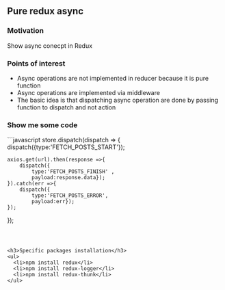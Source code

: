 <h2>Pure redux async</h2>

<h3>Motivation</h3>
Show async conecpt in Redux 

<h3>Points of interest</h3>
<ul>
<li>Async operations are not implemented in reducer because it is pure function</li>
<li>Async operations are implemented via middleware</li>
<li>The basic idea is that dispatching async operation are done by passing function to dispatch and not action </li>
</ul>

<h3>Show me some code</h3>
```javascript
store.dispatch(dispatch => {
    dispatch({type:'FETCH_POSTS_START'});

    axios.get(url).then(response =>{
        dispatch({
            type:'FETCH_POSTS_FINISH' , 
            payload:response.data});
    }).catch(err =>{
        dispatch({
            type:'FETCH_POSTS_ERROR',
            payload:err});
    });

});
```



<h3>Specific packages installation</h3>
<ul>
  <li>npm install redux</li>
  <li>npm install redux-logger</li>
  <li>npm install redux-thunk</li>
</ul>